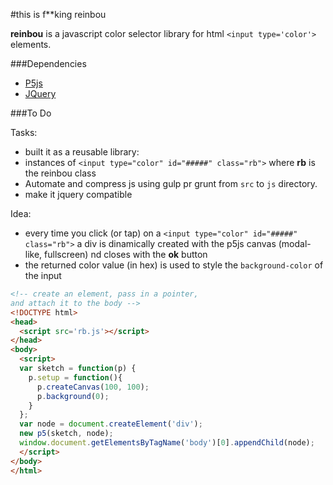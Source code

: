 #this is f**king reinbou 

**reinbou** is a javascript color selector library for html `<input type='color'>` elements.

###Dependencies

* [P5js](https://p5js.org)
* [JQuery](https://jquery.com)

###To Do

Tasks:

* built it as a reusable library:
* instances of `<input type="color" id="#####" class="rb">` where **rb** is the reinbou class
* Automate and compress js using gulp pr grunt from `src` to `js` directory. 
* make it jquery compatible

Idea:

* every time you click (or tap) on a `<input type="color" id="#####" class="rb">` a div is dinamically created with the p5js canvas (modal-like, fullscreen) nd closes with the **ok** button
* the returned color value (in hex) is used to style the `background-color` of the input


```html
<!-- create an element, pass in a pointer,
and attach it to the body -->
<!DOCTYPE html>
<head>
  <script src='rb.js'></script>
</head>
<body>
  <script>
  var sketch = function(p) {
    p.setup = function(){
      p.createCanvas(100, 100);
      p.background(0);
    }
  };
  var node = document.createElement('div');
  new p5(sketch, node);
  window.document.getElementsByTagName('body')[0].appendChild(node);
  </script>
</body>
</html>
```